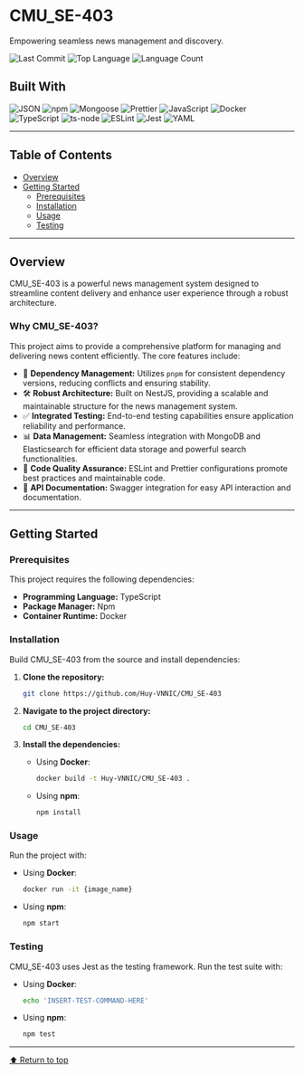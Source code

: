 # CMU_SE-403

Empowering seamless news management and discovery.

![Last Commit](https://img.shields.io/github/last-commit/Huy-VNNIC/CMU_SE-403?style=flat&logo=git&logoColor=white&color=0080ff)
![Top Language](https://img.shields.io/github/languages/top/Huy-VNNIC/CMU_SE-403?style=flat&color=0080ff)
![Language Count](https://img.shields.io/github/languages/count/Huy-VNNIC/CMU_SE-403?style=flat&color=0080ff)

## Built With

![JSON](https://img.shields.io/badge/JSON-000000.svg?style=flat&logo=JSON&logoColor=white)
![npm](https://img.shields.io/badge/npm-CB3837.svg?style=flat&logo=npm&logoColor=white)
![Mongoose](https://img.shields.io/badge/Mongoose-F04D35.svg?style=flat&logo=Mongoose&logoColor=white)
![Prettier](https://img.shields.io/badge/Prettier-F7B93E.svg?style=flat&logo=Prettier&logoColor=black)
![JavaScript](https://img.shields.io/badge/JavaScript-F7DF1E.svg?style=flat&logo=JavaScript&logoColor=black)
![Docker](https://img.shields.io/badge/Docker-2496ED.svg?style=flat&logo=Docker&logoColor=white)
![TypeScript](https://img.shields.io/badge/TypeScript-3178C6.svg?style=flat&logo=TypeScript&logoColor=white)
![ts-node](https://img.shields.io/badge/tsnode-3178C6.svg?style=flat&logo=ts-node&logoColor=white)
![ESLint](https://img.shields.io/badge/ESLint-4B32C3.svg?style=flat&logo=ESLint&logoColor=white)
![Jest](https://img.shields.io/badge/Jest-C21325.svg?style=flat&logo=Jest&logoColor=white)
![YAML](https://img.shields.io/badge/YAML-CB171E.svg?style=flat&logo=YAML&logoColor=white)

---

## Table of Contents

- [Overview](#overview)
- [Getting Started](#getting-started)
  - [Prerequisites](#prerequisites)
  - [Installation](#installation)
  - [Usage](#usage)
  - [Testing](#testing)

---

## Overview

CMU_SE-403 is a powerful news management system designed to streamline content delivery and enhance user experience through a robust architecture.

### Why CMU_SE-403?

This project aims to provide a comprehensive platform for managing and delivering news content efficiently. The core features include:

- 🚀 **Dependency Management:** Utilizes `pnpm` for consistent dependency versions, reducing conflicts and ensuring stability.
- 🛠️ **Robust Architecture:** Built on NestJS, providing a scalable and maintainable structure for the news management system.
- ✅ **Integrated Testing:** End-to-end testing capabilities ensure application reliability and performance.
- 📊 **Data Management:** Seamless integration with MongoDB and Elasticsearch for efficient data storage and powerful search functionalities.
- 🧹 **Code Quality Assurance:** ESLint and Prettier configurations promote best practices and maintainable code.
- 📜 **API Documentation:** Swagger integration for easy API interaction and documentation.

---

## Getting Started

### Prerequisites

This project requires the following dependencies:

- **Programming Language:** TypeScript
- **Package Manager:** Npm
- **Container Runtime:** Docker

### Installation

Build CMU_SE-403 from the source and install dependencies:

1. **Clone the repository:**

   ```sh
   git clone https://github.com/Huy-VNNIC/CMU_SE-403
   ```

2. **Navigate to the project directory:**

   ```sh
   cd CMU_SE-403
   ```

3. **Install the dependencies:**

   - Using **Docker**:

     ```sh
     docker build -t Huy-VNNIC/CMU_SE-403 .
     ```

   - Using **npm**:

     ```sh
     npm install
     ```

### Usage

Run the project with:

- Using **Docker**:

  ```sh
  docker run -it {image_name}
  ```

- Using **npm**:

  ```sh
  npm start
  ```

### Testing

CMU_SE-403 uses Jest as the testing framework. Run the test suite with:

- Using **Docker**:

  ```sh
  echo 'INSERT-TEST-COMMAND-HERE'
  ```

- Using **npm**:

  ```sh
  npm test
  ```

---

[⬆ Return to top](#cmu_se-403)
